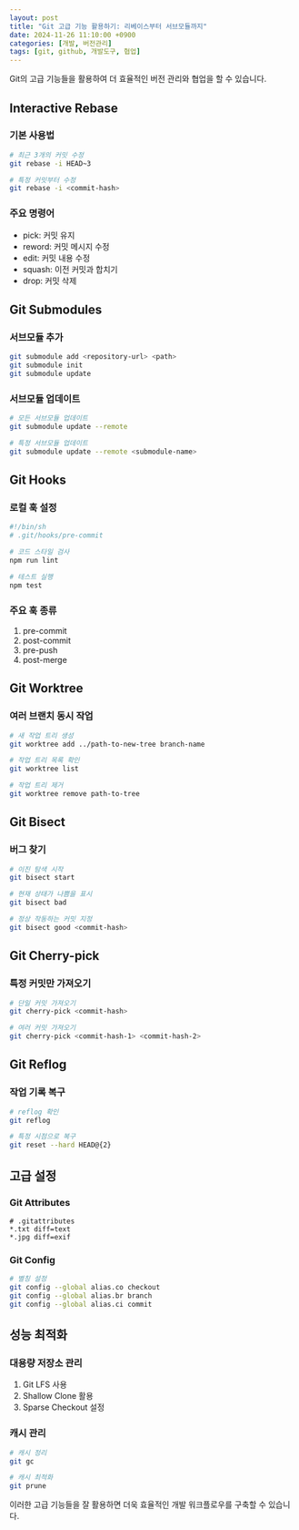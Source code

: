 ```yaml
---
layout: post
title: "Git 고급 기능 활용하기: 리베이스부터 서브모듈까지"
date: 2024-11-26 11:10:00 +0900
categories: [개발, 버전관리]
tags: [git, github, 개발도구, 협업]
---
```


Git의 고급 기능들을 활용하여 더 효율적인 버전 관리와 협업을 할 수 있습니다.

## Interactive Rebase

### 기본 사용법
```bash
# 최근 3개의 커밋 수정
git rebase -i HEAD~3

# 특정 커밋부터 수정
git rebase -i <commit-hash>
```

### 주요 명령어
- pick: 커밋 유지
- reword: 커밋 메시지 수정
- edit: 커밋 내용 수정
- squash: 이전 커밋과 합치기
- drop: 커밋 삭제

## Git Submodules

### 서브모듈 추가
```bash
git submodule add <repository-url> <path>
git submodule init
git submodule update
```

### 서브모듈 업데이트
```bash
# 모든 서브모듈 업데이트
git submodule update --remote

# 특정 서브모듈 업데이트
git submodule update --remote <submodule-name>
```

## Git Hooks

### 로컬 훅 설정
```bash
#!/bin/sh
# .git/hooks/pre-commit

# 코드 스타일 검사
npm run lint

# 테스트 실행
npm test
```

### 주요 훅 종류
1. pre-commit
2. post-commit
3. pre-push
4. post-merge

## Git Worktree

### 여러 브랜치 동시 작업
```bash
# 새 작업 트리 생성
git worktree add ../path-to-new-tree branch-name

# 작업 트리 목록 확인
git worktree list

# 작업 트리 제거
git worktree remove path-to-tree
```

## Git Bisect

### 버그 찾기
```bash
# 이진 탐색 시작
git bisect start

# 현재 상태가 나쁨을 표시
git bisect bad

# 정상 작동하는 커밋 지정
git bisect good <commit-hash>
```

## Git Cherry-pick

### 특정 커밋만 가져오기
```bash
# 단일 커밋 가져오기
git cherry-pick <commit-hash>

# 여러 커밋 가져오기
git cherry-pick <commit-hash-1> <commit-hash-2>
```

## Git Reflog

### 작업 기록 복구
```bash
# reflog 확인
git reflog

# 특정 시점으로 복구
git reset --hard HEAD@{2}
```

## 고급 설정

### Git Attributes
```gitattributes
# .gitattributes
*.txt diff=text
*.jpg diff=exif
```

### Git Config
```bash
# 별칭 설정
git config --global alias.co checkout
git config --global alias.br branch
git config --global alias.ci commit
```

## 성능 최적화

### 대용량 저장소 관리
1. Git LFS 사용
2. Shallow Clone 활용
3. Sparse Checkout 설정

### 캐시 관리
```bash
# 캐시 정리
git gc

# 캐시 최적화
git prune
```

이러한 고급 기능들을 잘 활용하면 더욱 효율적인 개발 워크플로우를 구축할 수 있습니다.
